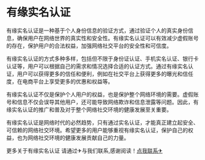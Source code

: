 # 有缘实名认证

有缘实名认证是一种基于个人身份信息的验证方式，通过验证个人的真实身份信息，确保用户在网络世界的真实性和安全性。有缘实名认证可以有效减少虚假账号的存在，保护用户的合法权益，加强网络社交平台的安全性和可信度。

有缘实名认证的方式多种多样，包括但不限于身份证认证、手机实名认证、银行卡认证等，用户可以根据自己的需求和情况选择合适的认证方式。通过有缘实名认证，用户可以获得更多的信任和便利，例如在社交平台上获得更多的曝光和信任度，在电商平台上享受更多的优惠和权益等。

有缘实名认证不仅是保护个人用户的权益，也是保护整个网络环境的需要。虚假账号和信息不仅会误导其他用户，还可能导致网络欺诈和信息泄露等问题。因此，有缘实名认证的推广和普及对于整个网络社交环境的健康发展至关重要。

有缘实名认证是网络时代的必然趋势，只有通过实名认证，才能真正建立起安全、可信赖的网络社交环境。希望更多的用户能够重视有缘实名认证，保护自己的权益，也为网络社交环境的健康发展贡献自己的力量。

更多关于有缘实名认证 请通过✈与我们联系,感谢阅读！[点我联系✈](https://web.G208.com)